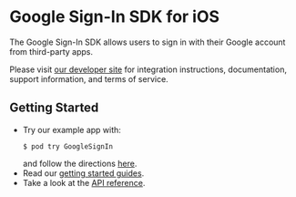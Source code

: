 # Google Sign-In SDK for iOS

The Google Sign-In SDK allows users to sign in with their Google account from
third-party apps.

Please visit [our developer site](https://developers.google.com/identity/sign-in/ios/)
for integration instructions, documentation, support information, and terms of
service.

## Getting Started

* Try our example app with:
  ```
  $ pod try GoogleSignIn
  ```
  and follow the directions [here](https://developers.google.com/identity/sign-in/ios/start).
* Read our [getting started guides](https://developers.google.com/identity/sign-in/ios/start-integrating).
* Take a look at the [API reference](https://developers.google.com/identity/sign-in/ios/api/).
